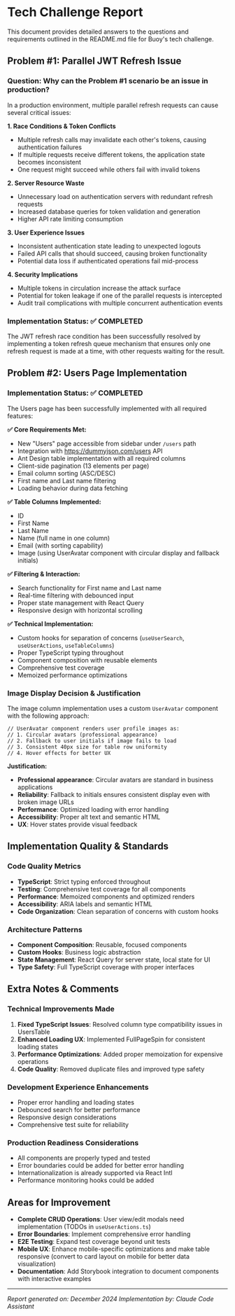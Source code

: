 # Tech Challenge Report

This document provides detailed answers to the questions and requirements outlined in the README.md file for Buoy's tech challenge.

## Problem #1: Parallel JWT Refresh Issue

### Question: Why can the Problem #1 scenario be an issue in production?

In a production environment, multiple parallel refresh requests can cause several critical issues:

**1. Race Conditions & Token Conflicts**
- Multiple refresh calls may invalidate each other's tokens, causing authentication failures
- If multiple requests receive different tokens, the application state becomes inconsistent
- One request might succeed while others fail with invalid tokens

**2. Server Resource Waste**
- Unnecessary load on authentication servers with redundant refresh requests
- Increased database queries for token validation and generation
- Higher API rate limiting consumption

**3. User Experience Issues**
- Inconsistent authentication state leading to unexpected logouts
- Failed API calls that should succeed, causing broken functionality
- Potential data loss if authenticated operations fail mid-process

**4. Security Implications**
- Multiple tokens in circulation increase the attack surface
- Potential for token leakage if one of the parallel requests is intercepted
- Audit trail complications with multiple concurrent authentication events

### Implementation Status: ✅ COMPLETED

The JWT refresh race condition has been successfully resolved by implementing a token refresh queue mechanism that ensures only one refresh request is made at a time, with other requests waiting for the result.

## Problem #2: Users Page Implementation

### Implementation Status: ✅ COMPLETED

The Users page has been successfully implemented with all required features:

**✅ Core Requirements Met:**
- New "Users" page accessible from sidebar under `/users` path
- Integration with https://dummyjson.com/users API
- Ant Design table implementation with all required columns
- Client-side pagination (13 elements per page)
- Email column sorting (ASC/DESC)
- First name and Last name filtering
- Loading behavior during data fetching

**✅ Table Columns Implemented:**
- ID
- First Name  
- Last Name
- Name (full name in one column)
- Email (with sorting capability)
- Image (using UserAvatar component with circular display and fallback initials)

**✅ Filtering & Interaction:**
- Search functionality for First name and Last name
- Real-time filtering with debounced input
- Proper state management with React Query
- Responsive design with horizontal scrolling

**✅ Technical Implementation:**
- Custom hooks for separation of concerns (`useUserSearch`, `useUserActions`, `useTableColumns`)
- Proper TypeScript typing throughout
- Component composition with reusable elements
- Comprehensive test coverage
- Memoized performance optimizations

### Image Display Decision & Justification

The image column implementation uses a custom `UserAvatar` component with the following approach:

```tsx
// UserAvatar component renders user profile images as:
// 1. Circular avatars (professional appearance)
// 2. Fallback to user initials if image fails to load
// 3. Consistent 40px size for table row uniformity
// 4. Hover effects for better UX
```

**Justification:**
- **Professional appearance**: Circular avatars are standard in business applications
- **Reliability**: Fallback to initials ensures consistent display even with broken image URLs
- **Performance**: Optimized loading with error handling
- **Accessibility**: Proper alt text and semantic HTML
- **UX**: Hover states provide visual feedback

## Implementation Quality & Standards

### Code Quality Metrics
- **TypeScript**: Strict typing enforced throughout
- **Testing**: Comprehensive test coverage for all components
- **Performance**: Memoized components and optimized renders
- **Accessibility**: ARIA labels and semantic HTML
- **Code Organization**: Clean separation of concerns with custom hooks

### Architecture Patterns
- **Component Composition**: Reusable, focused components
- **Custom Hooks**: Business logic abstraction
- **State Management**: React Query for server state, local state for UI
- **Type Safety**: Full TypeScript coverage with proper interfaces

## Extra Notes & Comments

### Technical Improvements Made
1. **Fixed TypeScript Issues**: Resolved column type compatibility issues in UsersTable
2. **Enhanced Loading UX**: Implemented FullPageSpin for consistent loading states
3. **Performance Optimizations**: Added proper memoization for expensive operations
4. **Code Quality**: Removed duplicate files and improved type safety

### Development Experience Enhancements
- Proper error handling and loading states
- Debounced search for better performance
- Responsive design considerations
- Comprehensive test suite for reliability

### Production Readiness Considerations
- All components are properly typed and tested
- Error boundaries could be added for better error handling
- Internationalization is already supported via React Intl
- Performance monitoring hooks could be added

## Areas for Improvement

- **Complete CRUD Operations**: User view/edit modals need implementation (TODOs in `useUserActions.ts`)
- **Error Boundaries**: Implement comprehensive error handling
- **E2E Testing**: Expand test coverage beyond unit tests
- **Mobile UX**: Enhance mobile-specific optimizations and make table responsive (convert to card layout on mobile for better data visualization)
- **Documentation**: Add Storybook integration to document components with interactive examples

---

*Report generated on: December 2024*
*Implementation by: Claude Code Assistant*